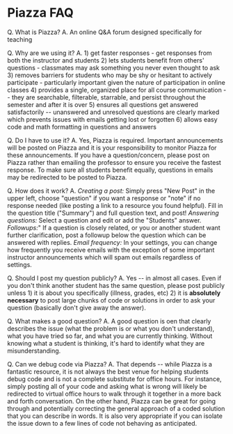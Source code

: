 # Piazza FAQ

Q. What is Piazza?
A.  An online Q&A forum designed specifically for teaching

Q. Why are we using it?
A. 1) get faster responses - get responses from both the instructor and students
   2) lets students benefit from others' questions - classmates
      may ask something you never even thought to ask
   3) removes barriers for students who may be shy or hesitant
      to actively participate - particularly important given the
      nature of participation in online classes
   4) provides a single, organized place for all course
      communication -- they are searchable, filterable, starrable, and persist
      throughout the semester and after it is over
   5) ensures all questions get answered satisfactorily -- unanswered
      and unresolved questions are clearly marked which prevents issues with emails
      getting lost or forgotten
   6) allows easy code and math formatting in questions and answers

Q. Do I have to use it?
A. Yes, Piazza is required.  Important announcements will be posted
   on Piazza and it is your responsibility to monitor Piazza for these
   announcements.  If you have a question/concern, please post on Piazza
   rather than emailing the professor to ensure you receive the fastest response.
   To make sure all students benefit equally, questions in emails may be
   redirected to be posted to Piazza.

Q. How does it work?
A. *Creating a post:*  Simply press "New Post" in the upper left,
   choose "question" if you want a response or "note" if no response needed
   (like posting a link to a resource you found helpful).
   Fill in the question title ("Summary") and full question text, and post!
   *Answering questions:* Select a question and edit or add the "Students" answer.
   *Followups:*" If a question is closely related, or you or another student want further
   clarification, post a followup below the question which can be answered with replies.
   *Email frequency:* In your settings, you can change how frequently you receive emails
   with the exception of some important instructor announcements which will spam out emails
   regardless of settings.

Q. Should I post my question publicly?
A. Yes -- in almost all cases.  Even if you don't think another student
   has the same question, please post publicly unless 1) it is about you specifically
   (illness, grades, etc) 2) it is **absolutely necessary** to post large chunks of
   code or solutions in order to ask your question (basically don't give away the answer).

Q. What makes a good question?
A. A good question is oen that clearly describes the issue
   (what the problem is or what you don't understand), what you have tried so far,
   and what you are currently thinking.  Without knowing what a student is
   thinking, it's hard to identify what they are misunderstanding.

Q. Can we debug code via Piazza?
A. That depends -- while Piazza is a fantastic resource, it is not always the best
   venue for helping students debug code and is not a complete substitute for
   office hours.  For instance, simply posting all of your code and asking
   what is wrong will likely be redirected to virtual office hours to walk
   through it together in a more back and forth conversation.
   On the other hand, Piazza can be great for going
   through and potentially correcting the general approach of a coded
   solution that you can describe in words.  It is also very appropriate
   if you can isolate the issue down to a few lines of code not behaving
   as anticipated.
